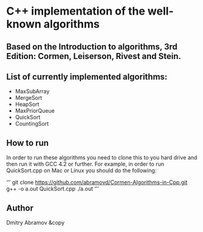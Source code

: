 # C++ implementation of the well-known algorithms

## Based on the  Introduction to algorithms, 3rd Edition: Cormen, Leiserson, Rivest and Stein.

## List of currently implemented algorithms:

* MaxSubArray
* MergeSort
* HeapSort
* MaxPriorQueue
* QuickSort
* CountingSort

## How to run

In order to run these algorithms you need to clone this to you hard drive and then run it with GCC 4.2 or further. For example, in order to run QuickSort.cpp on Mac or Linux you should do the following:

‘’’
git clone https://github.com/abramovd/Cormen-Algorithms-in-Cpp.git
g++ -o a.out QuickSort.cpp
./a.out
‘’’

## Author
Dmitry Abramov &copy